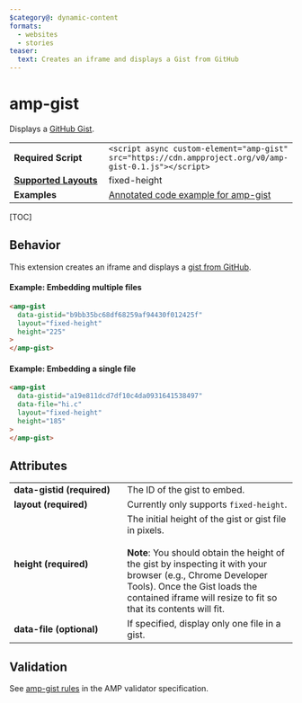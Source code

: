 ```yaml
---
$category@: dynamic-content
formats:
  - websites
  - stories
teaser:
  text: Creates an iframe and displays a Gist from GitHub
---
```


<!--
Copyright 2017 The AMP HTML Authors. All Rights Reserved.

Licensed under the Apache License, Version 2.0 (the "License");
you may not use this file except in compliance with the License.
You may obtain a copy of the License at

      http://www.apache.org/licenses/LICENSE-2.0

Unless required by applicable law or agreed to in writing, software
distributed under the License is distributed on an "AS-IS" BASIS,
WITHOUT WARRANTIES OR CONDITIONS OF ANY KIND, either express or implied.
See the License for the specific language governing permissions and
limitations under the License.
-->

# amp-gist

Displays a <a href="https://gist.github.com/">GitHub Gist</a>.

<table>
  <tr>
    <td width="40%"><strong>Required Script</strong></td>
    <td><code>&lt;script async custom-element="amp-gist" src="https://cdn.ampproject.org/v0/amp-gist-0.1.js">&lt;/script></code></td>
  </tr>
  <tr>
    <td class="col-fourty"><strong><a href="https://amp.dev/documentation/guides-and-tutorials/develop/style_and_layout/control_layout">Supported Layouts</a></strong></td>
    <td>fixed-height</td>
  </tr>
  <tr>
    <td width="40%"><strong>Examples</strong></td>
    <td><a href="https://amp.dev/documentation/examples/components/amp-gist/">Annotated code example for amp-gist</a></td>
  </tr>
</table>

[TOC]

## Behavior

This extension creates an iframe and displays a [gist from GitHub](https://help.github.com/articles/about-gists/).

#### Example: Embedding multiple files

```html
<amp-gist
  data-gistid="b9bb35bc68df68259af94430f012425f"
  layout="fixed-height"
  height="225"
>
</amp-gist>
```

#### Example: Embedding a single file

```html
<amp-gist
  data-gistid="a19e811dcd7df10c4da0931641538497"
  data-file="hi.c"
  layout="fixed-height"
  height="185"
>
</amp-gist>
```

## Attributes

<table>
  <tr>
    <td width="40%"><strong>data-gistid (required)</strong></td>
    <td>The ID of the gist to embed.</td>
  </tr>
  <tr>
    <td width="40%"><strong>layout (required)</strong></td>
    <td>Currently only supports <code>fixed-height</code>.</td>
  </tr>
  <tr>
    <td width="40%"><strong>height (required)</strong></td>
    <td>The initial height of the gist or gist file in pixels.
<br><br>
<strong>Note</strong>: You should obtain the height of the gist by inspecting it with your browser (e.g., Chrome Developer Tools). Once the Gist loads the contained iframe will resize to fit so that its contents will fit.</td>
  </tr>
  <tr>
    <td width="40%"><strong>data-file (optional)</strong></td>
    <td>If specified, display only one file in a gist.</td>
  </tr>
</table>

## Validation

See [amp-gist rules](https://github.com/ampproject/amphtml/blob/master/extensions/amp-gist/validator-amp-gist.protoascii) in the AMP validator specification.
